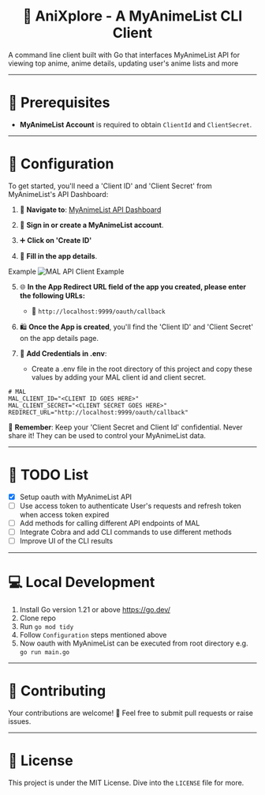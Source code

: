 <div align="center">
  <h1>🚀 AniXplore - A MyAnimeList CLI Client</h1>
</div>

A command line client built with Go that interfaces MyAnimeList API for viewing top anime, anime details, updating user's anime lists and more

---

# 📌 Prerequisites

- **MyAnimeList Account** is required to obtain `ClientId` and `ClientSecret`.

---

# 🔧 Configuration

To get started, you'll need a 'Client ID' and 'Client Secret' from MyAnimeList's API Dashboard:

1. 🔗 **Navigate to**: [MyAnimeList API Dashboard](https://myanimelist.net/apiconfig)

2. 🚪 **Sign in or create a MyAnimeList account**.

3. ➕ **Click on 'Create  ID'**

4. 📜 **Fill in the app details**.

Example 
![MAL API Client Example](https://github.com/rinem/anixplore/assets/mal-client.png)

5. 🌐 **In the App Redirect URL field of the app you created, please enter the following URLs:**

   - 📎 `http://localhost:9999/oauth/callback`

6. 🛍 **Once the App is created**, you'll find the 'Client ID' and 'Client Secret' on the app details page.

7. 🔑 **Add Credentials in .env**:
    - Create a .env file in the root directory of this project and copy these values by adding your MAL client id and client secret.
```
# MAL
MAL_CLIENT_ID="<CLIENT ID GOES HERE>"
MAL_CLIENT_SECRET="<CLIENT SECRET GOES HERE>"
REDIRECT_URL="http://localhost:9999/oauth/callback"
```

🚫 **Remember**: Keep your 'Client Secret and Client Id' confidential. Never share it! They can be used to control your MyAnimeList data.

---

# 📝 TODO List
- [x] Setup oauth with MyAnimeList API
- [ ] Use access token to authenticate User's requests and refresh token when access token expired
- [ ] Add methods for calling different API endpoints of MAL
- [ ] Integrate Cobra and add CLI commands to use different methods
- [ ] Improve UI of the CLI results

---

# 💻 Local Development

1. Install Go version 1.21 or above https://go.dev/
2. Clone repo
3. Run `go mod tidy`
4. Follow `Configuration` steps mentioned above
5. Now oauth with MyAnimeList can be executed from root directory e.g. `go run main.go`

---

# 🤝 Contributing

Your contributions are welcome! 🌟 Feel free to submit pull requests or raise issues.

---

# 📜 License

This project is under the MIT License. Dive into the `LICENSE` file for more.

